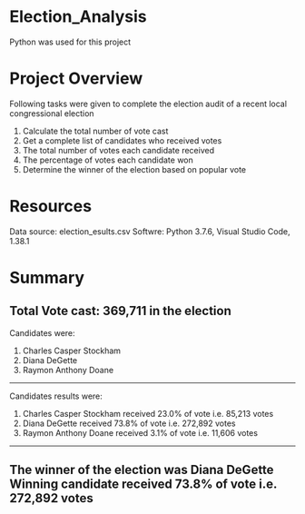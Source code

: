 # Election_Analysis
Python was used for this project
# Project Overview
Following tasks were given to complete the election audit of a recent local congressional election
1. Calculate the total number of vote cast
2. Get a complete list of candidates who received votes
3. The total number of votes each candidate received
4. The percentage of votes each candidate won
5. Determine the winner of the election based on popular vote
# Resources
Data source: election_esults.csv
Softwre: Python 3.7.6, Visual Studio Code, 1.38.1

# Summary
Total Vote cast: 369,711 in the election
-------------------------
Candidates were:
1. Charles Casper Stockham
2. Diana DeGette
3. Raymon Anthony Doane
----------------------------
Candidates results were:
1. Charles Casper Stockham received 23.0% of vote i.e. 85,213 votes
2. Diana DeGette received 73.8% of vote i.e. 272,892 votes
3. Raymon Anthony Doane received 3.1% of vote i.e. 11,606 votes
-------------------------
The winner of the election was Diana DeGette
Winning candidate received 73.8% of vote i.e. 272,892 votes
-------------------------
